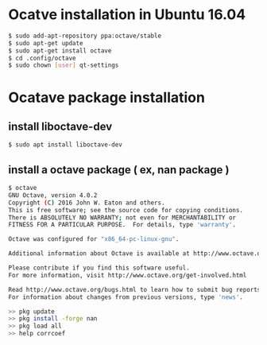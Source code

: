 # Ocatve installation in Ubuntu 16.04
```bash
$ sudo add-apt-repository ppa:octave/stable
$ sudo apt-get update
$ sudo apt-get install octave
$ cd .config/octave
$ sudo chown [user] qt-settings
```

# Ocatave package installation
## install liboctave-dev
```bash
$ sudo apt install liboctave-dev
```
## install a octave package ( ex, nan package )
```bash
$ octave 
GNU Octave, version 4.0.2
Copyright (C) 2016 John W. Eaton and others.
This is free software; see the source code for copying conditions.
There is ABSOLUTELY NO WARRANTY; not even for MERCHANTABILITY or
FITNESS FOR A PARTICULAR PURPOSE.  For details, type 'warranty'.

Octave was configured for "x86_64-pc-linux-gnu".

Additional information about Octave is available at http://www.octave.org.

Please contribute if you find this software useful.
For more information, visit http://www.octave.org/get-involved.html

Read http://www.octave.org/bugs.html to learn how to submit bug reports.
For information about changes from previous versions, type 'news'.

>> pkg update
>> pkg install -forge nan
>> pkg load all
>> help corrcoef
```
